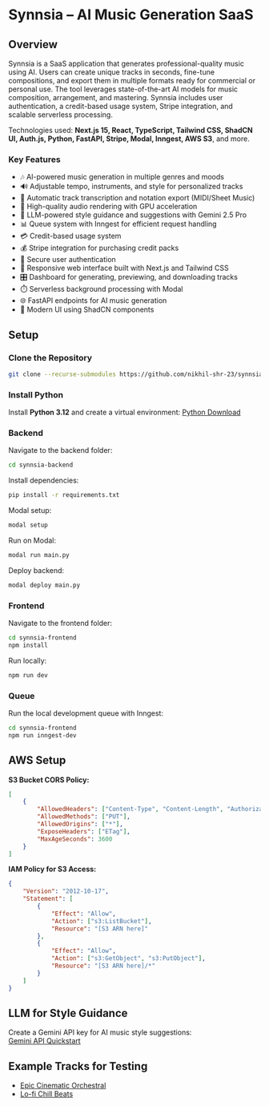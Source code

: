 # Synnsia – AI Music Generation SaaS

## Overview

Synnsia is a SaaS application that generates professional-quality music using AI. Users can create unique tracks in seconds, fine-tune compositions, and export them in multiple formats ready for commercial or personal use. The tool leverages state-of-the-art AI models for music composition, arrangement, and mastering. Synnsia includes user authentication, a credit-based usage system, Stripe integration, and scalable serverless processing.

Technologies used: **Next.js 15, React, TypeScript, Tailwind CSS, ShadCN UI, Auth.js, Python, FastAPI, Stripe, Modal, Inngest, AWS S3**, and more.

### Key Features

- 🎶 AI-powered music generation in multiple genres and moods  
- 🔊 Adjustable tempo, instruments, and style for personalized tracks  
- 📝 Automatic track transcription and notation export (MIDI/Sheet Music)  
- 💽 High-quality audio rendering with GPU acceleration  
- 🧠 LLM-powered style guidance and suggestions with Gemini 2.5 Pro  
- 📊 Queue system with Inngest for efficient request handling  
- 💳 Credit-based usage system  
- 💰 Stripe integration for purchasing credit packs  
- 👤 Secure user authentication  
- 📱 Responsive web interface built with Next.js and Tailwind CSS  
- 🎛️ Dashboard for generating, previewing, and downloading tracks  
- ⏱️ Serverless background processing with Modal  
- 🌐 FastAPI endpoints for AI music generation  
- 🎨 Modern UI using ShadCN components

## Setup

### Clone the Repository

```bash
git clone --recurse-submodules https://github.com/nikhil-shr-23/synnsia.git
```

### Install Python

Install **Python 3.12** and create a virtual environment: [Python Download](https://www.python.org/downloads/)

### Backend

Navigate to the backend folder:

```bash
cd synnsia-backend
```

Install dependencies:

```bash
pip install -r requirements.txt
```

Modal setup:

```bash
modal setup
```

Run on Modal:

```bash
modal run main.py
```

Deploy backend:

```bash
modal deploy main.py
```

### Frontend

Navigate to the frontend folder:

```bash
cd synnsia-frontend
npm install
```

Run locally:

```bash
npm run dev
```

### Queue

Run the local development queue with Inngest:

```bash
cd synnsia-frontend
npm run inngest-dev
```

## AWS Setup

**S3 Bucket CORS Policy:**

```json
[
    {
        "AllowedHeaders": ["Content-Type", "Content-Length", "Authorization"],
        "AllowedMethods": ["PUT"],
        "AllowedOrigins": ["*"],
        "ExposeHeaders": ["ETag"],
        "MaxAgeSeconds": 3600
    }
]
```

**IAM Policy for S3 Access:**

```json
{
    "Version": "2012-10-17",
    "Statement": [
        {
            "Effect": "Allow",
            "Action": ["s3:ListBucket"],
            "Resource": "[S3 ARN here]"
        },
        {
            "Effect": "Allow",
            "Action": ["s3:GetObject", "s3:PutObject"],
            "Resource": "[S3 ARN here]/*"
        }
    ]
}
```

## LLM for Style Guidance

Create a Gemini API key for AI music style suggestions:  
[Gemini API Quickstart](https://ai.google.dev/gemini-api/docs/quickstart?lang=python)

## Example Tracks for Testing

- [Epic Cinematic Orchestral](https://www.youtube.com/watch?v=example1)  
- [Lo-fi Chill Beats](https://www.youtube.com/watch?v=example2)

